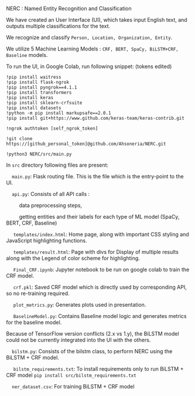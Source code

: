 NERC : Named Entity Recognition and Classification

We have created an User Interface (UI), which takes input English text, and outputs multiple classifications for the text.

We recognize and classify ```Person, Location, Organization, Entity```.

We utilize 5 Machine Learning Models : ```CRF, BERT, SpaCy, BiLSTM+CRF, Baseline``` models.

To run the UI, in Google Colab, run following snippet:
(tokens edited)

```
!pip install waitress
!pip install flask-ngrok
!pip install pyngrok==4.1.1
!pip install transformers
!pip install keras
!pip install sklearn-crfsuite
!pip install datasets
!python -m pip install markupsafe==2.0.1
!pip install git+https://www.github.com/keras-team/keras-contrib.git

!ngrok authtoken [self_ngrok_token]

!git clone https://[github_personal_token]@github.com/Ahsoneria/NERC.git

!python3 NERC/src/main.py
```

In ```src``` directory following files are present:

  &nbsp;&nbsp;&nbsp;&nbsp;```main.py```: Flask routing file. This is the file which is the entry-point to the UI.
  
  &nbsp;&nbsp;&nbsp;&nbsp;```api.py```: Consists of all API calls : 
  
  &nbsp;&nbsp;&nbsp;&nbsp;&nbsp;&nbsp;&nbsp;&nbsp; data preprocessing steps, 
  
  &nbsp;&nbsp;&nbsp;&nbsp;&nbsp;&nbsp;&nbsp;&nbsp; getting entities and their labels for each type of ML model (SpaCy, BERT, CRF, Baseline)
  
 &nbsp;&nbsp;&nbsp;&nbsp; ```templates/index.html```: Home page, along with important CSS styling and JavaScript highlighting functions.
 
 &nbsp;&nbsp;&nbsp;&nbsp; ```templates/result.html```: Page with divs for Display of multiple results along with the Legend of color scheme for highlighting.

 &nbsp;&nbsp;&nbsp;&nbsp; ```Final_CRF.ipynb```: Jupyter notebook to be run on google colab to train the CRF model.
  
 &nbsp;&nbsp;&nbsp;&nbsp; ```crf.pkl```: Saved CRF model which is directly used by corresponding API, so no re-training required.
  
 &nbsp;&nbsp;&nbsp;&nbsp; ```plot_metrics.py```: Generates plots used in presentation.
 
 &nbsp;&nbsp;&nbsp;&nbsp; ```BaselineModel.py```: Contains Baseline model logic and generates metrics for the baseline model.
  
  Because of TensorFlow version conflicts (2.x vs 1.y), the BiLSTM model could not be currently integrated into the UI with the others.
  
  &nbsp;&nbsp;&nbsp;&nbsp;```bilstm.py```: Consists of the bilstm class, to perform NERC using the BiLSTM + CRF model.
  
 &nbsp;&nbsp;&nbsp;&nbsp; ```bilstm_requirements.txt```: To install requirements only to run BiLSTM + CRF model ```pip install src/bilstm_requirements.txt```
  
  &nbsp;&nbsp;&nbsp;&nbsp;```ner_dataset.csv```: For training BiLSTM + CRF model
  
  


